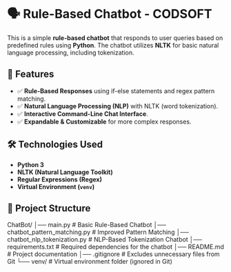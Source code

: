 # 🗣️ Rule-Based Chatbot - CODSOFT

This is a simple **rule-based chatbot** that responds to user queries based on predefined rules using **Python**. The chatbot utilizes **NLTK** for basic natural language processing, including tokenization.

## 🚀 Features
- ✅ **Rule-Based Responses** using if-else statements and regex pattern matching.
- ✅ **Natural Language Processing (NLP)** with NLTK (word tokenization).
- ✅ **Interactive Command-Line Chat Interface**.
- ✅ **Expandable & Customizable** for more complex responses.

## 🛠️ Technologies Used
- **Python 3**
- **NLTK (Natural Language Toolkit)**
- **Regular Expressions (Regex)**
- **Virtual Environment (`venv`)**

## 📂 Project Structure
ChatBot/
│── main.py                       # Basic Rule-Based Chatbot 
│── chatbot_pattern_matching.py   # Improved Pattern Matching 
│── chatbot_nlp_tokenization.py   # NLP-Based Tokenization Chatbot 
│── requirements.txt              # Required dependencies for the chatbot
│── README.md                     # Project documentation
│── .gitignore                    # Excludes unnecessary files from Git
└── venv/                         # Virtual environment folder (ignored in Git)
